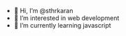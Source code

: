 - 👋 Hi, I’m @sthrkaran
- 👀 I’m interested in web development
- 🌱 I’m currently learning javascript

<!---
sthrkaran/sthrkaran is a ✨ special ✨ repository because its `README.md` (this file) appears on your GitHub profile.
You can click the Preview link to take a look at your changes.
--->
